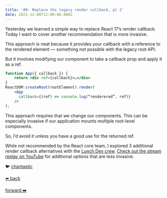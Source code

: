 ```yaml
---
title: '#8: Replace the legacy render callback, pt 2'
date: 2021-12-08T12:00:00.000Z
---
```


Yesterday we learned a simple way to replace React 17’s render callback. Today I want to cover another recommendation that is more invasive.

This approach is neat because it provides your callback with a reference to the rendered element — something not possible with the legacy root API.

But it involves modifying our component to take a callback prop and apply it as a ref.

```jsx
function App({ callback }) {
	return <div ref={callback}>…</div>
}
ReactDOM.createRoot(rootElement).render(
	<App
	  callback={(ref) => console.log(“renderered”, ref)}
	/>
);
```

This approach requires that we change our components. This can be especially invasive if our application mounts multiple root-level components.

So, I’d avoid it unless you have a good use for the returned ref.

While not recommended by the React core team, I explored 3 additional render callback alternatives with the [Lunch Dev crew](https://discord.gg/lunchdev).
[Check out the stream replay on YouTube](https://www.youtube.com/watch?v=_6fbpugYAdI&t=1687s) for additional options that are less invasive.

🐦 [chantastic](https://chan.dev/twitter)

<div class="flex">

[⬅️ back](/lessons/reactholiday/2021/7)

<div class="mx-auto"></div>

[forward ➡️](/lessons/reactholiday/2021/9)

</div>
